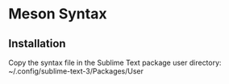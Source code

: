 # Meson Syntax

## Installation

Copy the syntax file in the Sublime Text package user directory:
~/.config/sublime-text-3/Packages/User
